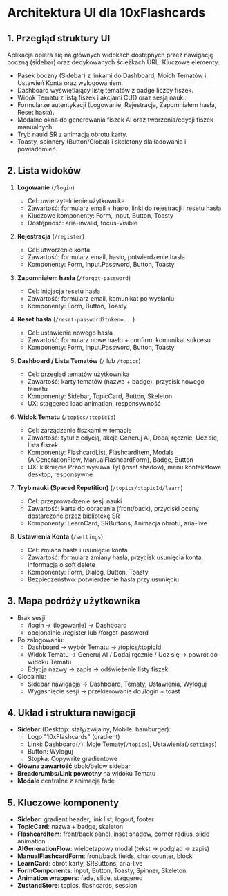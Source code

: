 # Architektura UI dla 10xFlashcards

## 1. Przegląd struktury UI

Aplikacja opiera się na głównych widokach dostępnych przez nawigację boczną (sidebar) oraz dedykowanych ścieżkach URL. Kluczowe elementy:
- Pasek boczny (Sidebar) z linkami do Dashboard, Moich Tematów i Ustawień Konta oraz wylogowaniem.
- Dashboard wyświetlający listę tematów z badge liczby fiszek.
- Widok Tematu z listą fiszek i akcjami CUD oraz sesją nauki.
- Formularze autentykacji (Logowanie, Rejestracja, Zapomniałem hasła, Reset hasła).
- Modalne okna do generowania fiszek AI oraz tworzenia/edycji fiszek manualnych.
- Tryb nauki SR z animacją obrotu karty.
- Toasty, spinnery (Button/Global) i skeletony dla ładowania i powiadomień.

## 2. Lista widoków

1. **Logowanie** (`/login`)
   - Cel: uwierzytelnienie użytkownika
   - Zawartość: formularz email + hasło, linki do rejestracji i resetu hasła
   - Kluczowe komponenty: Form, Input, Button, Toasty
   - Dostępność: aria-invalid, focus-visible

2. **Rejestracja** (`/register`)
   - Cel: utworzenie konta
   - Zawartość: formularz email, hasło, potwierdzenie hasła
   - Komponenty: Form, Input.Password, Button, Toasty

3. **Zapomniałem hasła** (`/forgot-password`)
   - Cel: inicjacja resetu hasła
   - Zawartość: formularz email, komunikat po wysłaniu
   - Komponenty: Form, Button, Toasty

4. **Reset hasła** (`/reset-password?token=...`)
   - Cel: ustawienie nowego hasła
   - Zawartość: formularz nowe hasło + confirm, komunikat sukcesu
   - Komponenty: Form, Input.Password, Button, Toasty

5. **Dashboard / Lista Tematów** (`/` lub `/topics`)
   - Cel: przegląd tematów użytkownika
   - Zawartość: karty tematów (nazwa + badge), przycisk nowego tematu
   - Komponenty: Sidebar, TopicCard, Button, Skeleton
   - UX: staggered load animation, responsywność

6. **Widok Tematu** (`/topics/:topicId`)
   - Cel: zarządzanie fiszkami w temacie
   - Zawartość: tytuł z edycją, akcje Generuj AI, Dodaj ręcznie, Ucz się, lista fiszek
   - Komponenty: FlashcardList, FlashcardItem, Modals (AIGenerationFlow, ManualFlashcardForm), Badge, Button
   - UX: kliknięcie Przód wysuwa Tył (inset shadow), menu kontekstowe desktop, responsywne

7. **Tryb nauki (Spaced Repetition)** (`/topics/:topicId/learn`)
   - Cel: przeprowadzenie sesji nauki
   - Zawartość: karta do obracania (front/back), przyciski oceny dostarczone przez bibliotekę SR
   - Komponenty: LearnCard, SRButtons, Animacja obrotu, aria-live

8. **Ustawienia Konta** (`/settings`)
   - Cel: zmiana hasła i usunięcie konta
   - Zawartość: formularz zmiany hasła, przycisk usunięcia konta, informacja o soft delete
   - Komponenty: Form, Dialog, Button, Toasty
   - Bezpieczeństwo: potwierdzenie hasła przy usunięciu

## 3. Mapa podróży użytkownika

- Brak sesji:
  - /login → (logowanie) → Dashboard
  - opcjonalnie /register lub /forgot-password
- Po zalogowaniu:
  - Dashboard → wybór Tematu → /topics/:topicId
  - Widok Tematu → Generuj AI / Dodaj ręcznie / Ucz się → powrót do widoku Tematu
  - Edycja nazwy → zapis → odświeżenie listy fiszek
- Globalnie:
  - Sidebar nawigacja → Dashboard, Tematy, Ustawienia, Wyloguj
  - Wygaśnięcie sesji → przekierowanie do /login + toast

## 4. Układ i struktura nawigacji

- **Sidebar** (Desktop: stały/zwijalny, Mobile: hamburger):
  - Logo "10xFlashcards" (gradient)
  - Linki: Dashboard(`/`), Moje Tematy(`/topics`), Ustawienia(`/settings`)
  - Button: Wyloguj
  - Stopka: Copywrite gradientowe
- **Główna zawartość** obok/below sidebar
- **Breadcrumbs/Link powrotny** na widoku Tematu
- **Modale** centralne z animacją fade

## 5. Kluczowe komponenty

- **Sidebar**: gradient header, link list, logout, footer
- **TopicCard**: nazwa + badge, skeleton
- **FlashcardItem**: front/back panel, inset shadow, corner radius, slide animation
- **AIGenerationFlow**: wieloetapowy modal (tekst → podgląd → zapis)
- **ManualFlashcardForm**: front/back fields, char counter, block
- **LearnCard**: obrót karty, SRButtons, aria-live
- **FormComponents**: Input, Button, Toasty, Spinner, Skeleton
- **Animation wrappers**: fade, slide, staggered
- **ZustandStore**: topics, flashcards, session
